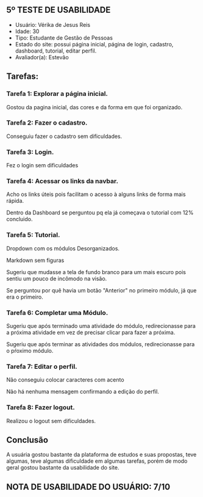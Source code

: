 ## 5º TESTE DE USABILIDADE
 
- Usuário: Vérika de Jesus Reis
- Idade: 30
- Tipo: Estudante de Gestão de Pessoas
- Estado do site: possui página inicial, página de login, cadastro, dashboard, tutorial, editar perfil.
- Avaliador(a): Estevão
 
## Tarefas:
 
### Tarefa 1: Explorar a página inicial.
 
Gostou da pagina inicial, das cores e da forma em que foi organizado.
 
### Tarefa 2: Fazer o cadastro.
 
Conseguiu fazer o cadastro sem dificuldades.
 
### Tarefa 3: Login.
 
Fez o login sem dificuldades
 
### Tarefa 4: Acessar os links da navbar.
 
Acho os links úteis pois facilitam o acesso à alguns links de forma mais rápida.
 
Dentro da Dashboard se perguntou pq ela já começava o tutorial com 12% concluido.
 
### Tarefa 5: Tutorial.
 
Dropdown com os módulos Desorganizados.
 
Markdown sem figuras
 
Sugeriu que mudasse a tela de fundo branco para um mais escuro pois sentiu um pouco de incômodo na visão.
 
Se perguntou por quê havia um botão "Anterior" no primeiro módulo, já que era o primeiro.
 
### Tarefa 6: Completar uma Módulo.
 
Sugeriu que após terminado uma atividade do módulo, redirecionasse para a próxima atividade em vez de precisar clicar para fazer a próxima.
 
Sugeriu que após terminar as atividades dos módulos, redirecionasse para o pŕoximo módulo.
 
 
### Tarefa 7: Editar o perfil.
 
Não conseguiu colocar caracteres com acento
 
Não há nenhuma mensagem confirmando a edição do perfil.
 
### Tarefa 8: Fazer logout.
 
Realizou o logout sem dificuldades.
 
## Conclusão
 
A usuária gostou bastante da plataforma de estudos e suas propostas, teve algumas, teve algumas dificuldade em algumas tarefas, porém de modo geral gostou bastante da usabilidade do site.
 
## NOTA DE USABILIDADE DO USUÁRIO: 7/10
